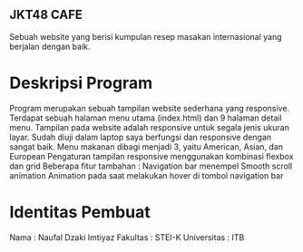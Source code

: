 ## JKT48 CAFE

Sebuah website yang berisi kumpulan resep masakan internasional yang berjalan dengan baik.

# Deskripsi Program
Program merupakan sebuah tampilan website sederhana yang responsive.
Terdapat sebuah halaman menu utama (index.html) dan 9 halaman detail menu.
Tampilan pada website adalah responsive untuk segala jenis ukuran layar. Sudah diuji dalam laptop saya berfungsi dan responsive dengan sangat baik.
Menu makanan dibagi menjadi 3, yaitu American, Asian, dan European
Pengaturan tampilan responsive menggunakan kombinasi flexbox dan grid
Beberapa fitur tambahan :
Navigation bar menempel
Smooth scroll animation
Animation pada saat melakukan hover di tombol navigation bar

# Identitas Pembuat
Nama : Naufal Dzaki Imtiyaz
Fakultas : STEI-K
Universitas : ITB